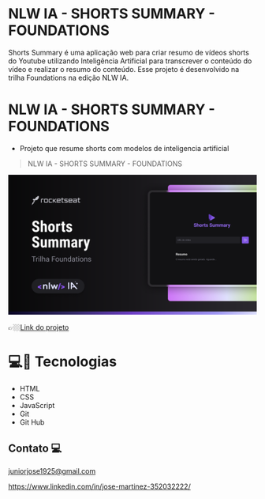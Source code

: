 # NLW IA - SHORTS SUMMARY - FOUNDATIONS 

Shorts Summary é uma aplicação web para criar resumo de vídeos shorts do Youtube utilizando Inteligência Artificial para transcrever o conteúdo do vídeo e realizar o resumo do conteúdo. Esse projeto é desenvolvido na trilha Foundations na edição NLW IA.


# NLW IA - SHORTS SUMMARY - FOUNDATIONS 

- Projeto que resume shorts com modelos de inteligencia artificial

> NLW IA - SHORTS SUMMARY - FOUNDATIONS 

![preview](./.github/card.png)

👉🏼[Link do projeto](https://nlw-ia-foundations.netlify.app/)


#  💻🔧 Tecnologias

- HTML
- CSS
- JavaScript
- Git
- Git Hub


## Contato 💻

juniorjose1925@gmail.com


https://www.linkedin.com/in/jose-martinez-352032222/
